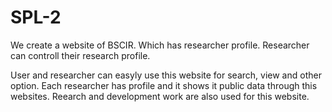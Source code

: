# SPL-2
We create a website of BSCIR.
Which has researcher profile. Researcher can controll their research profile.

User and researcher can easyly use this website for search, view and other option. Each researcher has profile and it shows it public data through this websites.
Reearch and development work are also used for this website.
